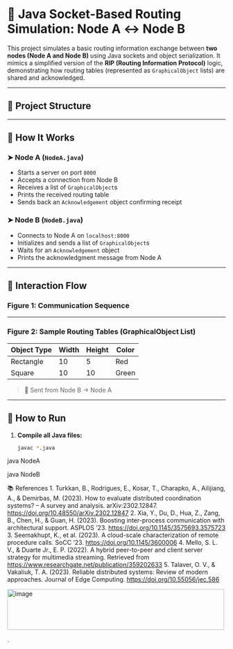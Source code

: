 # 📡 Java Socket-Based Routing Simulation: Node A ↔ Node B

This project simulates a basic routing information exchange between **two nodes (Node A and Node B)** using Java sockets and object serialization. It mimics a simplified version of the **RIP (Routing Information Protocol)** logic, demonstrating how routing tables (represented as `GraphicalObject` lists) are shared and acknowledged.

---

## 📁 Project Structure
---

## 🧠 How It Works

### ➤ Node A (`NodeA.java`)
- Starts a server on port `8000`
- Accepts a connection from Node B
- Receives a list of `GraphicalObject`s
- Prints the received routing table
- Sends back an `Acknowledgement` object confirming receipt

### ➤ Node B (`NodeB.java`)
- Connects to Node A on `localhost:8000`
- Initializes and sends a list of `GraphicalObject`s
- Waits for an `Acknowledgement` object
- Prints the acknowledgment message from Node A

---

## 🔁 Interaction Flow

### Figure 1: Communication Sequence

---

### Figure 2: Sample Routing Tables (GraphicalObject List)

| Object Type | Width | Height | Color |
|-------------|--------|--------|--------|
| Rectangle   | 10     | 5      | Red    |
| Square      | 10     | 10     | Green  |

> 🧾 Sent from Node B → Node A

---

## 🔧 How to Run

1. **Compile all Java files:**
   ```bash
   javac *.java

java NodeA

java NodeB



📚 References
	1.	Turkkan, B., Rodrigues, E., Kosar, T., Charapko, A., Ailijiang, A., & Demirbas, M. (2023). How to evaluate distributed coordination systems? – A survey and analysis. arXiv:2302.12847. https://doi.org/10.48550/arXiv.2302.12847
	2.	Xia, Y., Du, D., Hua, Z., Zang, B., Chen, H., & Guan, H. (2023). Boosting inter-process communication with architectural support. ASPLOS ’23. https://doi.org/10.1145/3575693.3575723
	3.	Seemakhupt, K., et al. (2023). A cloud-scale characterization of remote procedure calls. SoCC ’23. https://doi.org/10.1145/3600006
	4.	Mello, S. L. V., & Duarte Jr., E. P. (2022). A hybrid peer-to-peer and client server strategy for multimedia streaming. Retrieved from https://www.researchgate.net/publication/359202633
	5.	Talaver, O. V., & Vakaliuk, T. A. (2023). Reliable distributed systems: Review of modern approaches. Journal of Edge Computing. https://doi.org/10.55056/jec.586

 <img width="500" height="94" alt="image" src="https://github.com/user-attachments/assets/beb02e48-a925-4a2f-88bb-79260c43ef26" />


.
